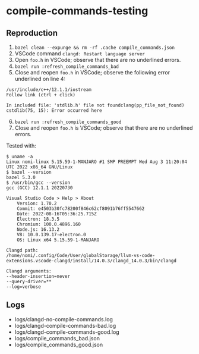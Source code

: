 # compile-commands-testing

## Reproduction

1. `bazel clean --expunge && rm -rf .cache compile_commands.json`
2. VSCode command `clangd: Restart language server`
3. Open `foo.h` in VSCode; observe that there are no underlined errors.
4. `bazel run :refresh_compile_commands_bad`
5. Close and reopen `foo.h` in VSCode; observe the following error underlined on line 4:
```
/usr/include/c++/12.1.1/iostream
Follow link (ctrl + click)

In included file: 'stdlib.h' file not foundclang(pp_file_not_found)
cstdlib(75, 15): Error occurred here
```
6. `bazel run :refresh_compile_commands_good`
7. Close and reopen `foo.h` is VSCode; observe that there are no underlined errors.

Tested with:
```
$ uname -a
Linux nomi-linux 5.15.59-1-MANJARO #1 SMP PREEMPT Wed Aug 3 11:20:04 UTC 2022 x86_64 GNU/Linux
$ bazel --version
bazel 5.3.0
$ /usr/bin/gcc --version
gcc (GCC) 12.1.1 20220730

Visual Studio Code > Help > About
    Version: 1.70.2
    Commit: e4503b30fc78200f846c62cf8091b76ff5547662
    Date: 2022-08-16T05:36:25.715Z
    Electron: 18.3.5
    Chromium: 100.0.4896.160
    Node.js: 16.13.2
    V8: 10.0.139.17-electron.0
    OS: Linux x64 5.15.59-1-MANJARO

Clangd path:
/home/nomi/.config/Code/User/globalStorage/llvm-vs-code-extensions.vscode-clangd/install/14.0.3/clangd_14.0.3/bin/clangd

Clangd arguments:
--header-insertion=never
--query-driver=**
--log=verbose
```

## Logs

- logs/clangd-no-compile-commands.log
- logs/clangd-compile-commands-bad.log
- logs/clangd-compile-commands-good.log
- logs/compile_commands_bad.json
- logs/compile_commands_good.json

